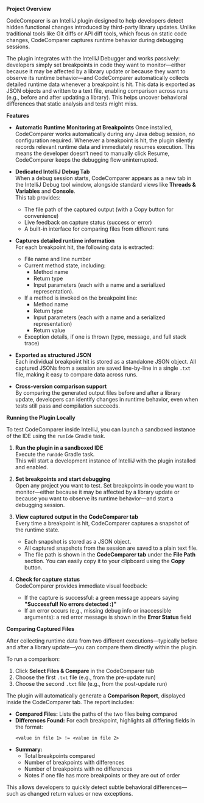 **Project Overview**

CodeComparer is an IntelliJ plugin designed to help developers detect hidden functional changes introduced by third-party library updates. 
Unlike traditional tools like Git diffs or API diff tools, which focus on static code changes, CodeComparer captures runtime behavior during debugging sessions.

The plugin integrates with the IntelliJ Debugger and works passively: developers simply set breakpoints in code they want to monitor—either because it may be affected by a library update or because they want to observe its runtime behavior—and CodeComparer automatically collects detailed runtime data whenever a breakpoint is hit.
This data is exported as JSON objects and written to a text file, enabling comparison across runs (e.g., before and after updating a library). This helps uncover behavioral differences that static analysis and tests might miss.


**Features**

- **Automatic Runtime Monitoring at Breakpoints**
  Once installed, CodeComparer works automatically during any Java debug session, no configuration required.
  Whenever a breakpoint is hit, the plugin silently records relevant runtime data and immediately resumes execution. This means the developer doesn’t need to manually click Resume, CodeComparer keeps the debugging flow uninterrupted.

- **Dedicated IntelliJ Debug Tab**  
  When a debug session starts, CodeComparer appears as a new tab in the IntelliJ Debug tool window, alongside standard views like **Threads & Variables** and **Console**.  
  This tab provides:
  - The file path of the captured output (with a Copy button for convenience)
  - Live feedback on capture status (success or error)
  - A built-in interface for comparing files from different runs

- **Captures detailed runtime information**  
  For each breakpoint hit, the following data is extracted:
  - File name and line number
  - Current method state, including:
    - Method name
    - Return type
    - Input parameters (each with a name and a serialized representation).
  - If a method is invoked on the breakpoint line:
    - Method name
    - Return type
    - Input parameters (each with a name and a serialized representation)
    - Return value
  - Exception details, if one is thrown (type, message, and full stack trace)

- **Exported as structured JSON**  
  Each individual breakpoint hit is stored as a standalone JSON object. All captured JSONs from a session are saved line-by-line in a single `.txt` file, making it easy to compare data across runs.

- **Cross-version comparison support**  
  By comparing the generated output files before and after a library update, developers can identify changes in runtime behavior, even when tests still pass and compilation succeeds.

**Running the Plugin Locally**

To test CodeComparer inside IntelliJ, you can launch a sandboxed instance of the IDE using the `runIde` Gradle task.

1. **Run the plugin in a sandboxed IDE**  
   Execute the `runIde` Gradle task.  
   This will start a development instance of IntelliJ with the plugin installed and enabled.

2. **Set breakpoints and start debugging**  
   Open any project you want to test. Set breakpoints in code you want to monitor—either because it may be affected by a library update or because you want to observe its runtime behavior—and start a debugging session.

3. **View captured output in the CodeComparer tab**  
   Every time a breakpoint is hit, CodeComparer captures a snapshot of the runtime state.  
   - Each snapshot is stored as a JSON object.  
   - All captured snapshots from the session are saved to a plain text file.  
   - The file path is shown in the **CodeComparer tab** under the **File Path** section. You can easily copy it to your clipboard using the **Copy** button.

4. **Check for capture status**  
   CodeComparer provides immediate visual feedback:
   - If the capture is successful: a green message appears saying **"Successful! No errors detected :)"**  
   - If an error occurs (e.g., missing debug info or inaccessible arguments): a red error message is shown in the **Error Status** field

**Comparing Captured Files**

After collecting runtime data from two different executions—typically before and after a library update—you can compare them directly within the plugin.

To run a comparison:

1. Click **Select Files & Compare** in the CodeComparer tab
2. Choose the first `.txt` file (e.g., from the pre-update run)
3. Choose the second `.txt` file (e.g., from the post-update run)

The plugin will automatically generate a **Comparison Report**, displayed inside the CodeComparer tab. The report includes:

- **Compared Files:** Lists the paths of the two files being compared  
- **Differences Found:** For each breakpoint, highlights all differing fields in the format:  
  ```
  <value in file 1> != <value in file 2>
  ```
- **Summary:**  
  - Total breakpoints compared  
  - Number of breakpoints with differences  
  - Number of breakpoints with no differences  
  - Notes if one file has more breakpoints or they are out of order

This allows developers to quickly detect subtle behavioral differences—such as changed return values or new exceptions.



